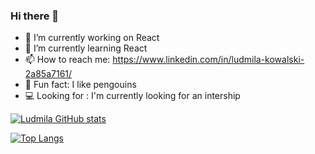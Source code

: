 ### Hi there 👋


- 🔭 I’m currently working on React
- 🌱 I’m currently learning React
- 📫 How to reach me: https://www.linkedin.com/in/ludmila-kowalski-2a85a7161/
- :penguin: Fun fact: I like pengouins
- :computer: Looking for : I'm currently looking for an intership 

[![Ludmila GitHub stats](https://github-readme-stats.vercel.app/api?username=LudmilaKowalski&show_icons=true&theme=tokyonight&count_private=true)](https://github.com/LudmilaKowalski/github-readme-stats)

[![Top Langs](https://github-readme-stats.vercel.app/api/top-langs/?username=LudmilaKowalski&layout=compact&theme=colbat)](https://github.com/LudmilaKowalski/github-readme-stats)
